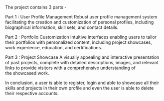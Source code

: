 The project contains 3 parts - 

Part 1 : User Profile Management
Robust user profile management system facilitating the creation and customization
of personal profiles, including biographical information, skill sets, and contact
details.

Part 2 : Portfolio Customization
Intuitive interfaces enabling users to tailor their portfolios with personalized
content, including project showcases, work experience, education, and certifications.

Part 3 : Project Showcase
A visually appealing and interactive presentation of past projects, complete with
detailed descriptions, images, and relevant links to provide visitors with a comprehensive understanding of the showcased work.

In conclusion, a user is able to register, login and able to showcase all their skills and projects in their own profile and even the user is able to delete their respective accounts.

